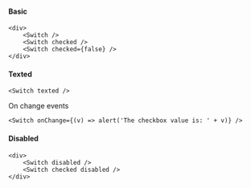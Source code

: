 #### Basic
```
<div>
	<Switch />
	<Switch checked />
	<Switch checked={false} />
</div>
```

#### Texted
```
<Switch texted />
```

On change events
```
<Switch onChange={(v) => alert('The checkbox value is: ' + v)} />
```

#### Disabled
```
<div>
	<Switch disabled />
	<Switch checked disabled />
</div>
```